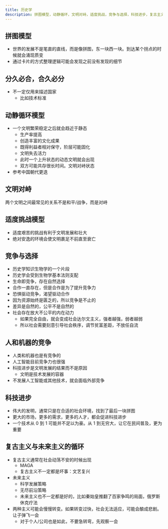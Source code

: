```yaml
---
title: 历史学
description: 拼图模型，动静循环，文明对峙，适度挑战，竞争与选择，科技进步，复古主义与未来主义
---
```


## 拼图模型

- 世界的发展不是笔直的直线，而是像拼图，东一块西一块。到达某个拐点的时候就会涌现质变
- 通过卡片的方式整理逻辑可能会发现之前没有发现的细节

## 分久必合，合久必分

- 不一定仅用来描述国家
  - 比如技术标准

## 动静循环模型

- 一个文明繁荣稳定之后就会趋近于静态
  - 生产率提高
  - 创造丰富的文化成果
  - 既得利益者相对保守，阶层可能固化
  - 文明失去活力
  - 此时一个上升状态的动态文明就会出现
  - 双方可能共存很长时间。文明对峙状态
- 参考中国朝代更迭

## 文明对峙

两个文明之间最常见的关系不是和平/战争，而是对峙

## 适度挑战模型

- 适度艰苦的挑战有利于文明发展和壮大
- 绝对安逸的环境会使文明裹足不前直至衰亡

## 竞争与选择

- 历史学知识生物学的一个片段
- 历史学会受到生物学基本法则支配
- 生命即竞争，存在自然选择
- 合作一直存在，但是合作是为了提升竞争力
- 恐惧驱动竞争，渴望驱动合作
- 因为资源始终是匮乏的，所以竞争是不止的
- 差异是自然的，公平不是自然的
- 社会存在放大不公平的内在动力
  - 如果完全自由，就会变成社会达尔文主义，强者越强，弱者越弱
  - 所以社会需要刻意引导社会秩序，调节贫富差距，不放任自流

## 人和机器的竞争

- 人类和机器也是有竞争的
- 人工智能目前竞争力也很强
- 科技进步是文明发展的结果而不是原因
  - 文明是技术发展的容器
- 不发展人工智能或其他技术，就会面临外部竞争

## 科技进步

- 伟大的发明，通常只是在合适的社会环境，找到了最后一块拼图
- 更大的市场，更多的需求，更多的人才，都会促进科技进步
- 一个技术从 0 到 1 可能并不足以为豪。从 1 到无穷大，让它在民间普及，更为重要

## 复古主义与未来主义的循环

- 复古主义通常在社会动荡不安的时候出现
  - MAGA
  - 复古主义不一定都是坏事：文艺复兴
- 未来主义
  - 科学发展策略
  - 无尽前沿策略
  - 未来主义也不一定都是好的，比如秦始皇推翻了百家争鸣的局面，俄罗斯休克疗法
- 两种主义可能会慢慢转变。如果转变过快，社会无法适应，可能会酿成悲剧。让子弹飞一会
  - 对于个人/公司也是如此，不要急转弯，先观察一会

